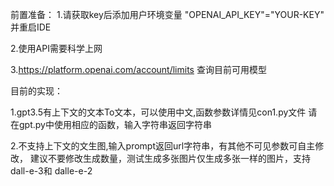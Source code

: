 前置准备：
1.请获取key后添加用户环境变量
"OPENAI_API_KEY"="YOUR-KEY"
并重启IDE

2.使用API需要科学上网

3.https://platform.openai.com/account/limits 查询目前可用模型

目前的实现：

1.gpt3.5有上下文的文本To文本，可以使用中文,函数参数详情见con1.py文件
请在gpt.py中使用相应的函数，输入字符串返回字符串

2.不支持上下文的文生图,输入prompt返回url字符串，有其他不可见参数可自主修改，
建议不要修改生成数量，测试生成多张图片仅生成多张一样的图片，支持dall-e-3和
dalle-e-2
